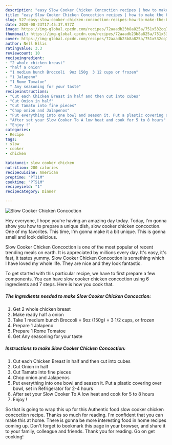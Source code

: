 ```yaml
---
description: "easy Slow Cooker Chicken Concoction recipes | how to make the best Slow Cooker Chicken Concoction"
title: "easy Slow Cooker Chicken Concoction recipes | how to make the best Slow Cooker Chicken Concoction"
slug: 527-easy-slow-cooker-chicken-concoction-recipes-how-to-make-the-best-slow-cooker-chicken-concoction
date: 2020-08-23T17:45:37.977Z
image: https://img-global.cpcdn.com/recipes/72aaadb23b8a825a/751x532cq70/slow-cooker-chicken-concoction-recipe-main-photo.jpg
thumbnail: https://img-global.cpcdn.com/recipes/72aaadb23b8a825a/751x532cq70/slow-cooker-chicken-concoction-recipe-main-photo.jpg
cover: https://img-global.cpcdn.com/recipes/72aaadb23b8a825a/751x532cq70/slow-cooker-chicken-concoction-recipe-main-photo.jpg
author: Nell Ellis
ratingvalue: 3.3
reviewcount: 10
recipeingredient:
- "2 whole chicken breast"
- "half a onion"
- "1 medium bunch Broccoli  9oz 150g  3 12 cups or frozen"
- "1 Jalapeno"
- "1 Rome Tomatoe"
- " Any seasoning for your taste"
recipeinstructions:
- "Cut each Chicken Breast in half and then cut into cubes"
- "Cut Onion in half"
- "Cut Tamato into fine pieces"
- "Chop onion and Jalapenos"
- "Put everything into one bowl and season it. Put a plastic covering over bowl, set in Refrigerator for 2-4 hours"
- "After set your Slow Cooker To A low heat and cook for 5 to 8 hours"
- "Enjoy !"
categories:
- Recipe
tags:
- slow
- cooker
- chicken

katakunci: slow cooker chicken 
nutrition: 280 calories
recipecuisine: American
preptime: "PT11M"
cooktime: "PT51M"
recipeyield: "1"
recipecategory: Dinner

---
```



![Slow Cooker Chicken Concoction](https://img-global.cpcdn.com/recipes/72aaadb23b8a825a/751x532cq70/slow-cooker-chicken-concoction-recipe-main-photo.jpg)

Hey everyone, I hope you're having an amazing day today. Today, I'm gonna show you how to prepare a unique dish, slow cooker chicken concoction. One of my favorites. This time, I'm gonna make it a bit unique. This is gonna smell and look delicious.



Slow Cooker Chicken Concoction is one of the most popular of recent trending meals on earth. It is appreciated by millions every day. It's easy, it's fast, it tastes yummy. Slow Cooker Chicken Concoction is something which I have loved my whole life. They are nice and they look fantastic.


To get started with this particular recipe, we have to first prepare a few components. You can have slow cooker chicken concoction using 6 ingredients and 7 steps. Here is how you cook that.

<!--inarticleads1-->

##### The ingredients needed to make Slow Cooker Chicken Concoction:

1. Get 2 whole chicken breast
1. Make ready half a onion
1. Take 1 medium bunch Broccoli = 9oz (150g) = 3 1/2 cups, or frozen
1. Prepare 1 Jalapeno
1. Prepare 1 Rome Tomatoe
1. Get  Any seasoning for your taste




<!--inarticleads2-->

##### Instructions to make Slow Cooker Chicken Concoction:

1. Cut each Chicken Breast in half and then cut into cubes
1. Cut Onion in half
1. Cut Tamato into fine pieces
1. Chop onion and Jalapenos
1. Put everything into one bowl and season it. Put a plastic covering over bowl, set in Refrigerator for 2-4 hours
1. After set your Slow Cooker To A low heat and cook for 5 to 8 hours
1. Enjoy !




So that is going to wrap this up for this Authentic food slow cooker chicken concoction recipe. Thanks so much for reading. I'm confident that you can make this at home. There is gonna be more interesting food in home recipes coming up. Don't forget to bookmark this page in your browser, and share it to your family, colleague and friends. Thank you for reading. Go on get cooking!
